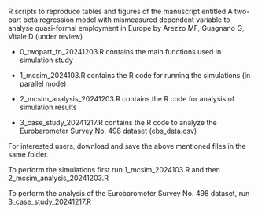 
 R scripts to reproduce tables and figures of the manuscript entitled
 A two-part beta regression model with mismeasured dependent variable to analyse quasi-formal employment in Europe
 by Arezzo MF, Guagnano G, Vitale D (under review)

 * 0_twopart_fn_20241203.R contains the main functions used in simulation study

 * 1_mcsim_2024103.R contains the R code for running the simulations (in parallel mode)

 * 2_mcsim_analysis_20241203.R contains the R code for analysis of simulation results

 * 3_case_study_20241217.R contains the R code to analyze the Eurobarometer Survey No. 498 dataset (ebs_data.csv)

For interested users, download and save the above mentioned files in the same folder.

To perform the simulations first run 1_mcsim_2024103.R and then 2_mcsim_analysis_20241203.R

To perform the analysis of the Eurobarometer Survey No. 498 dataset, run 3_case_study_20241217.R
